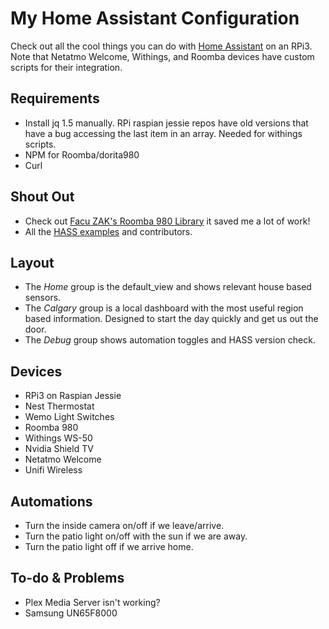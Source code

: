 # My Home Assistant Configuration
Check out all the cool things you can do with [Home Assistant](https://home-assistant.io/) on an RPi3. Note that Netatmo Welcome, Withings, and Roomba devices have custom scripts for their integration.

## Requirements
- Install jq 1.5 manually. RPi raspian jessie repos have old versions that have a bug accessing the last item in an array. Needed for withings scripts.
- NPM for Roomba/dorita980
- Curl

## Shout Out
- Check out [Facu ZAK's Roomba 980 Library](https://github.com/koalazak/dorita980) it saved me a lot of work!
- All the [HASS examples](https://home-assistant.io/cookbook/) and contributors.

## Layout
- The *Home* group is the default_view and shows relevant house based sensors.
- The *Calgary* group is a local dashboard with the most useful region based information. Designed to start the day quickly and get us out the door.
- The *Debug* group shows automation toggles and HASS version check.

## Devices
- RPi3 on Raspian Jessie
- Nest Thermostat
- Wemo Light Switches
- Roomba 980
- Withings WS-50
- Nvidia Shield TV
- Netatmo Welcome
- Unifi Wireless

## Automations
- Turn the inside camera on/off if we leave/arrive.
- Turn the patio light on/off with the sun if we are away.
- Turn the patio light off if we arrive home.

## To-do & Problems
- Plex Media Server isn't working?
- Samsung UN65F8000